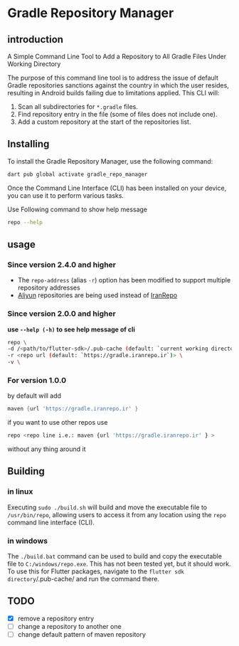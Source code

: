 # Gradle Repository Manager

## introduction

A Simple Command Line Tool to Add a Repository to All Gradle Files Under Working Directory

The purpose of this command line tool is to address the issue of default Gradle repositories sanctions against the country in which the user resides, resulting in Android builds failing due to limitations applied. This CLI will:

1. Scan all subdirectories for `*.gradle` files.
2. Find repository entry in the file (some of files does not include one).
3. Add a custom repository at the start of the repositories list.

## Installing

To install the Gradle Repository Manager, use the following command:

```bash
dart pub global activate gradle_repo_manager
```

Once the Command Line Interface (CLI) has been installed on your device, you can use it to perform various tasks.

Use Following command to show help message

```bash
repo --help
```

## usage

### Since version 2.4.0 and higher

- The `repo-address` (alias `-r`) option has been modified to support multiple repository addresses
- [Aliyun](https://developer.aliyun.com/) repositories are being used instead of [IranRepo](https://iranrepo.ir/)

### Since version 2.0.0 and higher

**use `--help (-h)` to see help message of cli**

```bash
repo \
-d /<path/to/flutter-sdk>/.pub-cache (default: `current working directory`) \
-r <repo url (default: `https://gradle.iranrepo.ir`)> \
-v \
```

### For version 1.0.0

by default will add

```gradle
maven {url 'https://gradle.iranrepo.ir' }
```

if you want to use other repos use

```bash
repo <repo line i.e.: maven {url 'https://gradle.iranrepo.ir' } >
```

without any thing around it

## Building

### in linux

Executing `sudo ./build.sh` will build and move the executable file to `/usr/bin/repo`, allowing users to access it from any location using the `repo` command line interface (CLI).

### in windows

The `./build.bat` command can be used to build and copy the executable file to `C:/windows/repo.exe`. This has not been tested yet, but it should work. To use this for Flutter packages, navigate to the `flutter sdk directory`/.pub-cache/ and run the command there.

## TODO

- [x] remove a repository entry
- [ ] change a repository to another one
- [ ] change default pattern of maven repository
